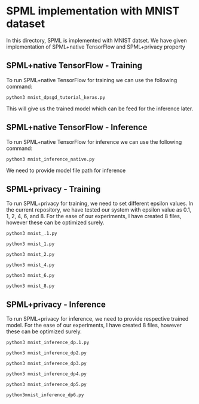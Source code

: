 # SPML implementation with MNIST dataset 

In this directory, SPML is implemented with MNIST datset. 
We have given implementation of SPML+native TensorFlow and SPML+privacy property

## SPML+native TensorFlow - Training
To run SPML+native TensorFlow for training we can use the following command:
```
python3 mnist_dpsgd_tutorial_keras.py
```
This will give us the trained model which can be feed for the inference later.

## SPML+native TensorFlow - Inference
To run SPML+native TensorFlow for inference we can use the following command:
```
python3 mnist_inference_native.py
```
We need to provide model file path for inference

## SPML+privacy - Training
To run SPML+privacy for training, we need to set different epsilon values. In the current repository, we have tested our system with epsilon value as 0.1, 1, 2, 4, 6, and 8.
For the ease of our experiments, I have created 8 files, however these can be optimized surely.

```
python3 mnist_.1.py
```

```
python3 mnist_1.py
```

```
python3 mnist_2.py
```

```
python3 mnist_4.py
```

```
python3 mnist_6.py
```

```
python3 mnist_8.py
```


## SPML+privacy - Inference
To run SPML+privacy for inference, we need to provide respective trained model.
For the ease of our experiments, I have created 8 files, however these can be optimized surely.

```
python3 mnist_inference_dp.1.py
```

```
python3 mnist_inference_dp2.py
```

```
python3 mnist_inference_dp3.py
```

```
python3 mnist_inference_dp4.py
```

```
python3 mnist_inference_dp5.py
```

```
python3mnist_inference_dp6.py
```

